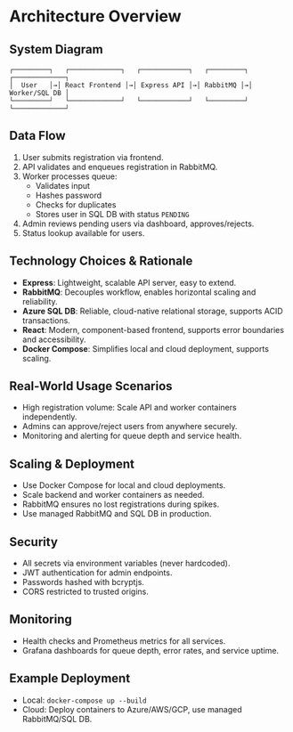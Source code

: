 # Architecture Overview

## System Diagram
```
┌─────────┐   ┌─────────────┐   ┌────────────┐   ┌─────────┐   ┌─────────────┐
│  User   │→│ React Frontend │→│ Express API │→│ RabbitMQ │→│ Worker/SQL DB │
└─────────┘   └─────────────┘   └────────────┘   └─────────┘   └─────────────┘
```

## Data Flow
1. User submits registration via frontend.
2. API validates and enqueues registration in RabbitMQ.
3. Worker processes queue:
	- Validates input
	- Hashes password
	- Checks for duplicates
	- Stores user in SQL DB with status `PENDING`
4. Admin reviews pending users via dashboard, approves/rejects.
5. Status lookup available for users.

## Technology Choices & Rationale
- **Express**: Lightweight, scalable API server, easy to extend.
- **RabbitMQ**: Decouples workflow, enables horizontal scaling and reliability.
- **Azure SQL DB**: Reliable, cloud-native relational storage, supports ACID transactions.
- **React**: Modern, component-based frontend, supports error boundaries and accessibility.
- **Docker Compose**: Simplifies local and cloud deployment, supports scaling.

## Real-World Usage Scenarios
- High registration volume: Scale API and worker containers independently.
- Admins can approve/reject users from anywhere securely.
- Monitoring and alerting for queue depth and service health.

## Scaling & Deployment
- Use Docker Compose for local and cloud deployments.
- Scale backend and worker containers as needed.
- RabbitMQ ensures no lost registrations during spikes.
- Use managed RabbitMQ and SQL DB in production.

## Security
- All secrets via environment variables (never hardcoded).
- JWT authentication for admin endpoints.
- Passwords hashed with bcryptjs.
- CORS restricted to trusted origins.

## Monitoring
- Health checks and Prometheus metrics for all services.
- Grafana dashboards for queue depth, error rates, and service uptime.

## Example Deployment
- Local: `docker-compose up --build`
- Cloud: Deploy containers to Azure/AWS/GCP, use managed RabbitMQ/SQL DB.
